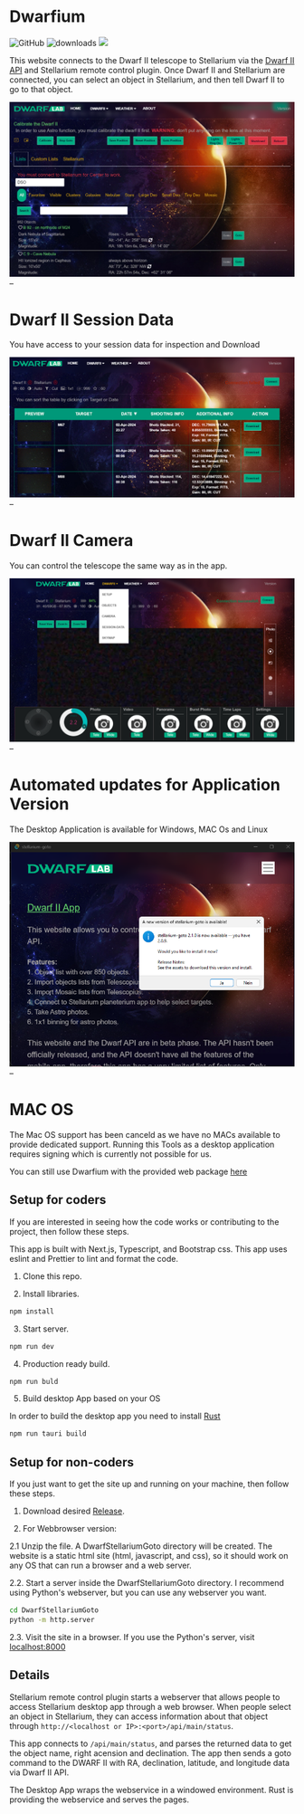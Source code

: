 # Dwarfium
![GitHub](https://img.shields.io/github/license/stevejcl/dwarfii-stellarium-goto)
![downloads](https://img.shields.io/github/downloads/stevejcl/dwarfii-stellarium-goto/total.svg)
[![](https://dcbadge.vercel.app/api/server/5vFWbsXDfv)](https://discord.gg/5vFWbsXDfv)

This website connects to the Dwarf II telescope to Stellarium via the [Dwarf II API](https://hj433clxpv.feishu.cn/docx/MiRidJmKOobM2SxZRVGcPCVknQg) and Stellarium remote control plugin. Once Dwarf II and Stellarium are connected, you can select an object in Stellarium, and then tell Dwarf II to go to that object.

![screenshot of Stellarium and app](images/ScreenShot.png) –

# Dwarf II Session Data

You have access to your session data for inspection and Download

![screenshot of session data](images/session-data.png) –

# Dwarf II Camera

You can control the telescope the same way as in the app.

![screenshot of session data](images/camera.png) –

# Automated updates for Application Version

The Desktop Application is available for Windows, MAC Os and Linux

![screenshot of session data](images/updates.png) –

# MAC OS

The Mac OS support has been canceld as we have no MACs available to provide dedicated support.
Running this Tools as a desktop application requires signing which is currently not possible for us.

You can still use Dwarfium with the provided web package [here](https://github.com/stevejcl/dwarfii-stellarium-goto/releases)

## Setup for coders

If you are interested in seeing how the code works or contributing to the project, then follow these steps.

This app is built with Next.js, Typescript, and Bootstrap css. This app uses eslint and Prettier to lint and format the code.

1. Clone this repo.

2. Install libraries.

```bash
npm install
```

3. Start server.

```bash
npm run dev
```

4. Production ready build.

```bash
npm run buld
```

5. Build desktop App based on your OS

In order to build the desktop app you need to install [Rust](https://www.rust-lang.org/learn/get-started)

```bash
npm run tauri build
```

## Setup for non-coders

If you just want to get the site up and running on your machine, then follow these steps.

1. Download desired [Release](https://github.com/stevejcl/dwarfii-stellarium-goto/releases).

2. For Webbrowser version:

2.1 Unzip the file. A DwarfStellariumGoto directory will be created. The website is a static html site (html, javascript, and css), so it should work on any OS that can run a browser and a web server.

2.2. Start a server inside the DwarfStellariumGoto directory. I recommend using Python's webserver, but you can use any webserver you want.

```bash
cd DwarfStellariumGoto
python -m http.server
```

2.3. Visit the site in a browser. If you use the Python's server, visit [localhost:8000](http://localhost:8000/)

## Details

Stellarium remote control plugin starts a webserver that allows people to access Stellarium desktop app through a web browser. When people select an object in Stellarium, they can access information about that object through `http://<localhost or IP>:<port>/api/main/status`.

This app connects to `/api/main/status`, and parses the returned data to get the object name, right acension and declination. The app then sends a goto command to the DWARF II with RA, declination, latitude, and longitude data via Dwarf II API.

The Desktop App wraps the webservice in a windowed environment.
Rust is providing the webservice and serves the pages.
